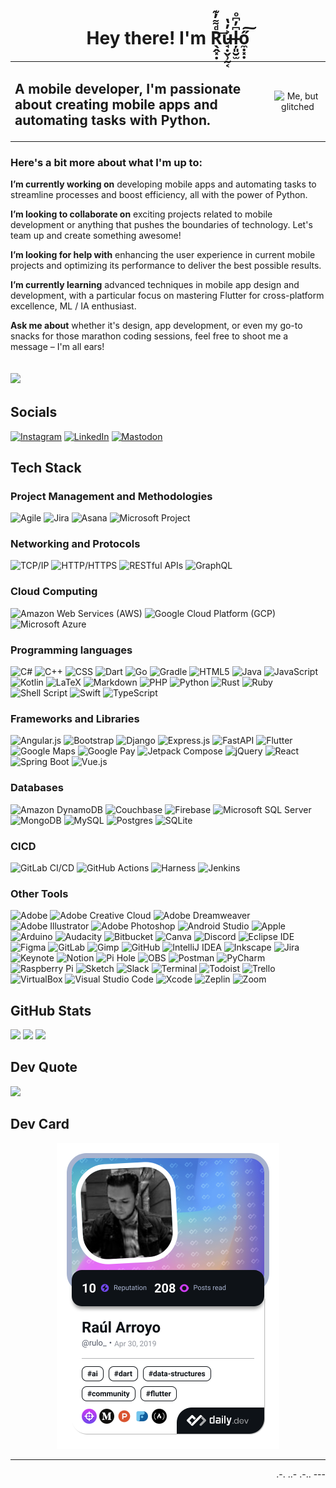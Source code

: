 <h1  align="center">Hey there! I'm R̖̭͓̣ͩ͌̓͊͢u̶̘̣̬̹̰͔͐̓̔ļ͈̮̫͆̓͆ͦő̼̣͓̣͠</h1>  
   
<table>
  <tr>
    <td><h2>A mobile developer, I'm passionate about creating mobile apps and automating tasks with Python. </h2></td>
    <td><p align="center"><img src="./me.gif" alt="Me, but glitched" width="65%" align></p></td>
  </tr>
</table>

<h3 align="left"> Here's a bit more about what I'm up to: </h3>

**I’m currently working on** developing mobile apps and automating tasks to streamline processes and boost efficiency, all with the power of Python.

**I’m looking to collaborate on** exciting projects related to mobile development or anything that pushes the boundaries of technology. Let's team up and create something awesome!

**I’m looking for help with** enhancing the user experience in current mobile projects and optimizing its performance to deliver the best possible results.

**I’m currently learning** advanced techniques in mobile app design and development, with a particular focus on mastering Flutter for cross-platform excellence, ML / IA enthusiast.

**Ask me about** whether it's design, app development, or even my go-to snacks for those marathon coding sessions, feel free to shoot me a message – I'm all ears!

[![](https://visitcount.itsvg.in/api?id=RArroyo00&label=Profile%20Views&color=12&icon=5&pretty=true)](https://visitcount.itsvg.in)
---
## Socials
[![Instagram](https://img.shields.io/badge/Instagram-%23E4405F.svg?style=for-the-badge&logo=Instagram&logoColor=white)](https://instagram.com/rulo_coffn) 
[![LinkedIn](https://img.shields.io/badge/LinkedIn-%230077B5.svg?style=for-the-badge&logo=linkedin&logoColor=white)](https://linkedin.com/in/raul-arroyo-78b06560)
[![Mastodon](https://img.shields.io/badge/-MASTODON-%232B90D9?style=for-the-badge&logo=mastodon&logoColor=white)](https://mastodon.social/@rulo_coffn) 

## Tech Stack

### Project Management and Methodologies
![Agile](https://img.shields.io/badge/Agile-%230175C2.svg?style=for-the-badge&logo=agile&logoColor=white)
![Jira](https://img.shields.io/badge/Jira-%230A0FFF.svg?style=for-the-badge&logo=jira&logoColor=white)
![Asana](https://img.shields.io/badge/Asana-%231A73E8.svg?style=for-the-badge&logo=asana&logoColor=white)
![Microsoft Project](https://img.shields.io/badge/Microsoft%20Project-%230078D4.svg?style=for-the-badge&logo=microsoft-project&logoColor=white)

### Networking and Protocols
![TCP/IP](https://img.shields.io/badge/TCP/IP-%2300599C.svg?style=for-the-badge&logo=cisco&logoColor=white)
![HTTP/HTTPS](https://img.shields.io/badge/HTTP%2FHTTPS-%232c3e50.svg?style=for-the-badge&logo=http&logoColor=white)
![RESTful APIs](https://img.shields.io/badge/RESTful%20APIs-%2300d8ff.svg?style=for-the-badge&logo=rest&logoColor=white)
![GraphQL](https://img.shields.io/badge/GraphQL-%23E10098.svg?style=for-the-badge&logo=graphql&logoColor=white)

### Cloud Computing
![Amazon Web Services (AWS)](https://img.shields.io/badge/AWS-%23FF9900.svg?style=for-the-badge&logo=amazon-aws&logoColor=white)
![Google Cloud Platform (GCP)](https://img.shields.io/badge/Google%20Cloud%20Platform-%234285F4.svg?style=for-the-badge&logo=google-cloud&logoColor=white)
![Microsoft Azure](https://img.shields.io/badge/Microsoft%20Azure-%230078D4.svg?style=for-the-badge&logo=microsoft-azure&logoColor=white)

### Programming languages
![C#](https://img.shields.io/badge/c%23-%23239120.svg?style=for-the-badge&logo=csharp&logoColor=white)
![C++](https://img.shields.io/badge/C++-%2300599C.svg?style=for-the-badge&logo=c%2B%2B&logoColor=white)
![CSS](https://img.shields.io/badge/CSS-%231572B6.svg?style=for-the-badge&logo=csswizardry&logoColor=white)
![Dart](https://img.shields.io/badge/dart-%230175C2.svg?style=for-the-badge&logo=dart&logoColor=white)
![Go](https://img.shields.io/badge/go-%2300ADD8.svg?style=for-the-badge&logo=go&logoColor=white)
![Gradle](https://img.shields.io/badge/gradle-%2302303A.svg?style=for-the-badge&logo=gradle&logoColor=white)
![HTML5](https://img.shields.io/badge/html5-%23E34F26.svg?style=for-the-badge&logo=html5&logoColor=white) 
![Java](https://img.shields.io/badge/Java-%23007396.svg?style=for-the-badge&logo=java&logoColor=white) 
![JavaScript](https://img.shields.io/badge/javascript-%23323330.svg?style=for-the-badge&logo=javascript&logoColor=white)
![Kotlin](https://img.shields.io/badge/kotlin-%237F52FF.svg?style=for-the-badge&logo=kotlin&logoColor=white)
![LaTeX](https://img.shields.io/badge/latex-%23008080.svg?style=for-the-badge&logo=latex&logoColor=white)
![Markdown](https://img.shields.io/badge/markdown-%23000000.svg?style=for-the-badge&logo=markdown&logoColor=white)
![PHP](https://img.shields.io/badge/php-%23777BB4.svg?style=for-the-badge&logo=php&logoColor=white) 
![Python](https://img.shields.io/badge/python-3670A0?style=for-the-badge&logo=python&logoColor=white)
![Rust](https://img.shields.io/badge/Rust-%23000000.svg?style=for-the-badge&logo=rust&logoColor=white)
![Ruby](https://img.shields.io/badge/Ruby-%23CC342D.svg?style=for-the-badge&logo=ruby&logoColor=white) 
![Shell Script](https://img.shields.io/badge/shell_script-%23121011.svg?style=for-the-badge&logo=gnu-bash&logoColor=white)
![Swift](https://img.shields.io/badge/Swift-%23FA7343.svg?style=for-the-badge&logo=swift&logoColor=white) 
![TypeScript](https://img.shields.io/badge/TypeScript-%23007ACC.svg?style=for-the-badge&logo=typescript&logoColor=white)

### Frameworks and Libraries
![Angular.js](https://img.shields.io/badge/angular.js-%23E23237.svg?style=for-the-badge&logo=angularjs&logoColor=white)
![Bootstrap](https://img.shields.io/badge/bootstrap-%238511FA.svg?style=for-the-badge&logo=bootstrap&logoColor=white)
![Django](https://img.shields.io/badge/django-%23092E20.svg?style=for-the-badge&logo=django&logoColor=white)
![Express.js](https://img.shields.io/badge/Express.js-%23404d59.svg?style=for-the-badge)
![FastAPI](https://img.shields.io/badge/FastAPI-005571?style=for-the-badge&logo=fastapi&logoColor=white)
![Flutter](https://img.shields.io/badge/Flutter-%2302569B.svg?style=for-the-badge&logo=Flutter&logoColor=white)
![Google Maps](https://img.shields.io/badge/Google%20Maps-%234285F4.svg?style=for-the-badge&logo=googlemaps&logoColor=white)
![Google Pay](https://img.shields.io/badge/Google%20Pay-%234285F4.svg?style=for-the-badge&logo=googlepay&logoColor=white)
![Jetpack Compose](https://img.shields.io/badge/jetpack%20compose-%4285F4.svg?style=for-the-badge&logo=jetpackcompose&logoColor=white) 
![jQuery](https://img.shields.io/badge/jquery-%230769AD.svg?style=for-the-badge&logo=jquery&logoColor=white)
![React](https://img.shields.io/badge/react.js-%2320232a.svg?style=for-the-badge&logo=react&logoColor=white)
![Spring Boot](https://img.shields.io/badge/Spring%20Boot-%236DB33F.svg?style=for-the-badge&logo=spring-boot&logoColor=white)
![Vue.js](https://img.shields.io/badge/Vue.js-%234FC08D.svg?style=for-the-badge&logo=vue.js&logoColor=white)

### Databases

![Amazon DynamoDB](https://img.shields.io/badge/Amazon%20DynamoDB-4053D6?style=for-the-badge&logo=Amazon%20DynamoDB&logoColor=white) 
![Couchbase](https://img.shields.io/badge/Couchbase-EA2328?style=for-the-badge&logo=couchbase&logoColor=white) 
![Firebase](https://img.shields.io/badge/Firebase-039BE5?style=for-the-badge&logo=Firebase&logoColor=white) 
![Microsoft SQL Server](https://img.shields.io/badge/Microsoft%20SQL%20Server-CC2927?style=for-the-badge&logo=microsoft%20sql%20server&logoColor=white) 
![MongoDB](https://img.shields.io/badge/MongoDB-%234ea94b.svg?style=for-the-badge&logo=mongodb&logoColor=white)
![MySQL](https://img.shields.io/badge/mysql-%2300000f.svg?style=for-the-badge&logo=mysql&logoColor=white) 
![Postgres](https://img.shields.io/badge/postgres-%23316192.svg?style=for-the-badge&logo=postgresql&logoColor=white) 
![SQLite](https://img.shields.io/badge/sqlite-%2307405e.svg?style=for-the-badge&logo=sqlite&logoColor=white)

### CICD
![GitLab CI/CD](https://img.shields.io/badge/GitLab%20CI%2FCD-%23FCA121.svg?style=for-the-badge&logo=gitlab&logoColor=white)
![GitHub Actions](https://img.shields.io/badge/GitHub%20Actions-%23121011.svg?style=for-the-badge&logo=github&logoColor=white)
![Harness](https://img.shields.io/badge/Harness-%23F88715.svg?style=for-the-badge&logo=harness&logoColor=F88715)
![Jenkins](https://img.shields.io/badge/Jenkins-%232C5263.svg?style=for-the-badge&logo=jenkins&logoColor=white)


### Other Tools
![Adobe](https://img.shields.io/badge/Adobe-%23FF0000.svg?style=for-the-badge&logo=adobe&logoColor=white)
![Adobe Creative Cloud](https://img.shields.io/badge/Adobe%20Creative%20Cloud-DA1F26?style=for-the-badge&logo=adobe-creative-cloud&logoColor=white)
![Adobe Dreamweaver](https://img.shields.io/badge/Adobe%20Dreamweaver-%23FF61F6.svg?style=for-the-badge&logo=Adobe%20Dreamweaver&logoColor=white) 
![Adobe Illustrator](https://img.shields.io/badge/Adobe%20Illustrator-%23FF9A00.svg?style=for-the-badge&logo=adobe%20illustrator&logoColor=white) 
![Adobe Photoshop](https://img.shields.io/badge/Adobe%20Photoshop-%2331A8FF.svg?style=for-the-badge&logo=adobe%20photoshop&logoColor=white) 
![Android Studio](https://img.shields.io/badge/Android%20Studio-%233DDC84.svg?style=for-the-badge&logo=android-studio&logoColor=white)
![Apple](https://img.shields.io/badge/Apple-000000.svg?style=for-the-badge&logo=apple&logoColor=white) 
![Arduino](https://img.shields.io/badge/Arduino-00979D?style=for-the-badge&logo=Arduino&logoColor=white)
![Audacity](https://img.shields.io/badge/Audacity-0000CC?style=for-the-badge&logo=audacity&logoColor=white)
![Bitbucket](https://img.shields.io/badge/Bitbucket-%230047B3.svg?style=for-the-badge&logo=bitbucket&logoColor=white)
![Canva](https://img.shields.io/badge/Canva-%2300C4CC.svg?style=for-the-badge&logo=Canva&logoColor=white)
![Discord](https://img.shields.io/badge/Discord-%237289DA.svg?style=for-the-badge&logo=discord&logoColor=white) 
![Eclipse IDE](https://img.shields.io/badge/Eclipse%20IDE-%232C2255.svg?style=for-the-badge&logo=eclipse-ide&logoColor=white)
![Figma](https://img.shields.io/badge/Figma-%23F24E1E.svg?style=for-the-badge&logo=figma&logoColor=white) 
![GitLab](https://img.shields.io/badge/GitLab-%23FCA121.svg?style=for-the-badge&logo=gitlab&logoColor=white) 
![Gimp](https://img.shields.io/badge/Gimp-%23657D8B.svg?style=for-the-badge&logo=gimp&logoColor=white) 
![GitHub](https://img.shields.io/badge/GitHub-%23121011.svg?style=for-the-badge&logo=github&logoColor=white)
![IntelliJ IDEA](https://img.shields.io/badge/IntelliJ%20IDEA-%23000000.svg?style=for-the-badge&logo=intellij-idea&logoColor=white)
![Inkscape](https://img.shields.io/badge/Inkscape-%23E0E0E0.svg?style=for-the-badge&logo=inkscape&logoColor=080A13)
![Jira](https://img.shields.io/badge/Jira-%230A0FFF.svg?style=for-the-badge&logo=jira&logoColor=white) 
![Keynote](https://img.shields.io/badge/Keynote-%23191919.svg?style=for-the-badge&logo=apple&logoColor=white)
![Notion](https://img.shields.io/badge/Notion-%23000000.svg?style=for-the-badge&logo=notion&logoColor=white)
![Pi Hole](https://img.shields.io/badge/Pi%20Hole-%2396060C.svg?style=for-the-badge&logo=pi-hole&logoColor=white) 
![OBS](https://img.shields.io/badge/OBS-302E31?style=for-the-badge&logo=obs-studio&logoColor=white)
![Postman](https://img.shields.io/badge/Postman-FF6C37?style=for-the-badge&logo=postman&logoColor=white)
![PyCharm](https://img.shields.io/badge/PyCharm-%23000000.svg?style=for-the-badge&logo=pycharm&logoColor=white) 
![Raspberry Pi](https://img.shields.io/badge/Raspberry%20Pi-%23C51A4A.svg?style=for-the-badge&logo=raspberry-pi&logoColor=white)
![Sketch](https://img.shields.io/badge/Sketch-%23F7B500.svg?style=for-the-badge&logo=sketch&logoColor=black) 
![Slack](https://img.shields.io/badge/Slack-%230A0A0A.svg?style=for-the-badge&logo=Slack&logoColor=white) 
![Terminal](https://img.shields.io/badge/Terminal-%23191919.svg?style=for-the-badge&logo=apple&logoColor=white)
![Todoist](https://img.shields.io/badge/Todoist-EF8236?style=for-the-badge&logo=todoist&logoColor=white) 
![Trello](https://img.shields.io/badge/Trello-%23026AA7.svg?style=for-the-badge&logo=Trello&logoColor=white)
![VirtualBox](https://img.shields.io/badge/VirtualBox-183A61?style=for-the-badge&logo=virtualbox&logoColor=white) 
![Visual Studio Code](https://img.shields.io/badge/Visual%20Studio%20Code-%23007ACC.svg?style=for-the-badge&logo=visual-studio-code&logoColor=white)
![Xcode](https://img.shields.io/badge/Xcode-%23191919.svg?style=for-the-badge&logo=xcode&logoColor=white) 
![Zeplin](https://img.shields.io/badge/Zeplin-%23000000.svg?style=for-the-badge&logo=zeplin&logoColor=white)
![Zoom](https://img.shields.io/badge/Zoom-%232D8CFF.svg?style=for-the-badge&logo=zoom&logoColor=white)


##  GitHub Stats
![](https://github-readme-stats.vercel.app/api?username=RArroyo00&theme=dark&hide_border=false&include_all_commits=false&count_private=false) 
![](https://github-readme-streak-stats.herokuapp.com/?user=RArroyo00&theme=dark&hide_border=false)
![](https://github-readme-stats.vercel.app/api/top-langs/?username=RArroyo00&theme=dark&hide_border=false&include_all_commits=false&count_private=true&hide_progress=true)

## Dev Quote
![](https://quotes-github-readme.vercel.app/api?type=horizontal)

## Dev Card

<div align="center">
 <a href="https://app.daily.dev/rulo_"><img src="./devcard.png" width="356" alt="Raúl Arroyo's Dev Card"/></a>
</div>

---
<p align="right">.-. ..- .-.. --- </p>


